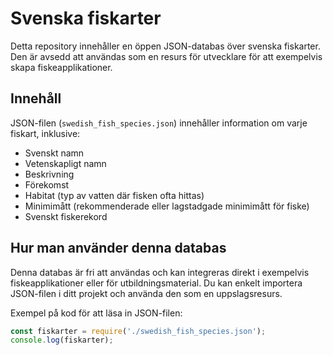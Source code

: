 # Svenska fiskarter

Detta repository innehåller en öppen JSON-databas över svenska fiskarter. Den är avsedd att användas som en resurs för utvecklare för att exempelvis skapa fiskeapplikationer.

## Innehåll

JSON-filen (`swedish_fish_species.json`) innehåller information om varje fiskart, inklusive:

- Svenskt namn
- Vetenskapligt namn
- Beskrivning
- Förekomst
- Habitat (typ av vatten där fisken ofta hittas)
- Minimimått (rekommenderade eller lagstadgade minimimått för fiske)
- Svenskt fiskerekord 

## Hur man använder denna databas

Denna databas är fri att användas och kan integreras direkt i exempelvis fiskeapplikationer eller för utbildningsmaterial. Du kan enkelt importera JSON-filen i ditt projekt och använda den som en uppslagsresurs.

Exempel på kod för att läsa in JSON-filen:

```javascript
const fiskarter = require('./swedish_fish_species.json');
console.log(fiskarter);
```
